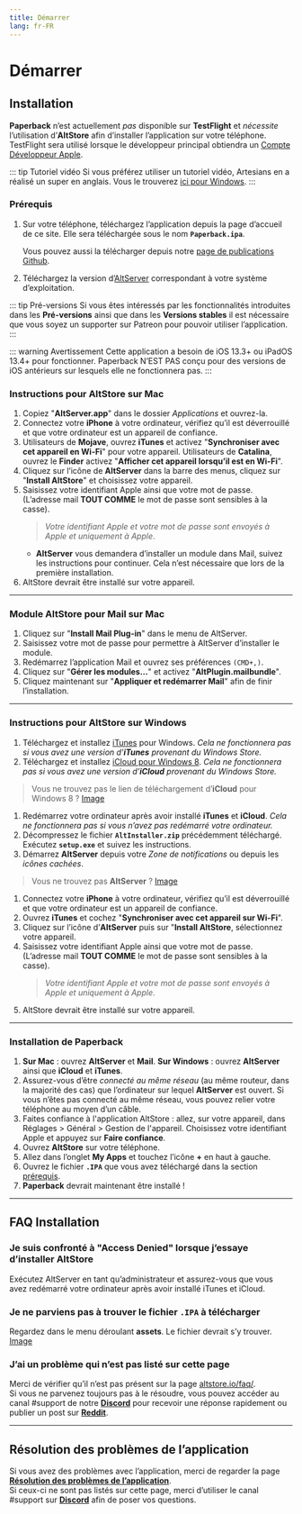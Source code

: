 ```yaml
---
title: Démarrer
lang: fr-FR
---
```


# Démarrer

## Installation
**Paperback** n’est actuellement _pas_ disponible sur **TestFlight** et _nécessite_ l’utilisation d’**AltStore** afin d’installer l’application sur votre téléphone. TestFlight sera utilisé lorsque le développeur principal obtiendra un [Compte Développeur Apple](https://developer.apple.com/programs/).

::: tip Tutoriel vidéo
 Si vous préférez utiliser un tutoriel vidéo, Artesians en a réalisé un super en anglais. Vous le trouverez [ici pour Windows](https://www.youtube.com/watch?v=n1KRwsxNiWY).
:::

### Prérequis
1. Sur votre téléphone, téléchargez l’application depuis la page d’accueil de ce site. Elle sera téléchargée sous le nom **`Paperback.ipa`**.
	
	Vous pouvez aussi la télécharger depuis notre [page de publications Github](https://github.com/FaizanDurrani/Paperback/releases/latest).
1. Téléchargez la version d’[AltServer](https://altstore.io/) correspondant à votre système d’exploitation.

::: tip Pré-versions
 Si vous êtes intéressés par les fonctionnalités introduites dans les **Pré-versions** ainsi que dans les **Versions stables** il est nécessaire que vous soyez un supporter sur Patreon pour pouvoir utiliser l’application.
:::

::: warning Avertissement
Cette application a besoin de iOS 13.3+ ou iPadOS 13.4+ pour fonctionner. Paperback N’EST PAS conçu pour des versions de iOS antérieurs sur lesquels elle ne fonctionnera pas.
:::

### Instructions pour AltStore sur Mac
1. Copiez "**AltServer.app**" dans le dossier *Applications* et ouvrez-la.
1. Connectez votre **iPhone** à votre ordinateur, vérifiez qu’il est déverrouillé et que votre ordinateur est un appareil de confiance.
1. Utilisateurs de **Mojave**, ouvrez **iTunes** et activez "**Synchroniser avec cet appareil en Wi-Fi**" pour votre appareil.
   Utilisateurs de **Catalina**, ouvrez le **Finder** activez "**Afficher cet appareil lorsqu’il est en Wi-Fi**".
1. Cliquez sur l’icône de **AltServer** dans la barre des menus, cliquez sur "**Install AltStore**" et choisissez votre appareil.
1. Saisissez votre identifiant Apple ainsi que votre mot de passe. (L’adresse mail **TOUT COMME** le mot de passe sont sensibles à la casse).
	> *Votre identifiant Apple et votre mot de passe sont envoyés à Apple et uniquement à Apple*.
	- **AltServer** vous demandera d’installer un module dans Mail, suivez les instructions pour continuer. Cela n’est nécessaire que lors de la première installation.
1. AltStore devrait être installé sur votre appareil.
 
---

### Module AltStore pour Mail sur Mac
1. Cliquez sur "**Install Mail Plug-in**" dans le menu de AltServer.
1. Saisissez votre mot de passe pour permettre à AltServer d’installer le module.
1. Redémarrez l’application Mail et ouvrez ses préférences `(CMD+,)`.
1. Cliquez sur "**Gérer les modules…**" et activez "**AltPlugin.mailbundle**".
1. Cliquez maintenant sur "**Appliquer et redémarrer Mail**" afin de finir l’installation.
 
---

### Instructions pour AltStore sur Windows
1. Téléchargez et installez [iTunes](https://www.apple.com/itunes/download/win64) pour Windows.
  _Cela ne fonctionnera pas si vous avez une version d’**iTunes** provenant du Windows Store._
1. Téléchargez et installez [iCloud pour Windows 8](https://support.apple.com/en-us/HT204283).
  _Cela ne fonctionnera pas si vous avez une version d’**iCloud** provenant du Windows Store._
 > Vous ne trouvez pas le lien de téléchargement d’**iCloud** pour Windows 8 ? [Image](https://imgur.com/a/P1ef4Wd)
1. Redémarrez votre ordinateur après avoir installé **iTunes** et **iCloud**.
  _Cela ne fonctionnera pas si vous n’avez pas redémarré votre ordinateur._
1. Décompressez le fichier **`AltInstaller.zip`** précédemment téléchargé. Exécutez **`setup.exe`** et suivez les instructions.
1. Démarrez **AltServer** depuis votre *Zone de notifications* ou depuis les *icônes cachées*.
 > Vous ne trouvez pas **AltServer** ? [Image](https://imgur.com/a/rSagfh2)
1. Connectez votre **iPhone** à votre ordinateur, vérifiez qu’il est déverrouillé et que votre ordinateur est un appareil de confiance.
1. Ouvrez **iTunes** et cochez "**Synchroniser avec cet appareil sur Wi-Fi**".
1. Cliquez sur l’icône d’**AltServer** puis sur "**Install AltStore**, sélectionnez votre appareil.
1. Saisissez votre identifiant Apple ainsi que votre mot de passe. (L’adresse mail **TOUT COMME** le mot de passe sont sensibles à la casse).
	> *Votre identifiant Apple et votre mot de passe sont envoyés à Apple et uniquement à Apple*.
1. AltStore devrait être installé sur votre appareil.

---

### Installation de Paperback
1. **Sur Mac** : ouvrez **AltServer** et **Mail**.
 **Sur Windows** : ouvrez **AltServer** ainsi que **iCloud** et **iTunes**.
1. Assurez-vous d’être _connecté au même réseau_ (au même routeur, dans la majorité des cas) que l’ordinateur sur lequel **AltServer** est ouvert. Si vous n’êtes pas connecté au même réseau, vous pouvez relier votre téléphone au moyen d’un câble.
1. Faites confiance à l'application AltStore : allez, sur votre appareil, dans Réglages > Général > Gestion de l'appareil. Choisissez votre identifiant Apple et appuyez sur **Faire confiance**.
1. Ouvrez **AltStore** sur votre téléphone.
1. Allez dans l’onglet **My Apps** et touchez l’icône **+** en haut à gauche.
1. Ouvrez le fichier **`.IPA`** que vous avez téléchargé dans la section [prérequis](getting-started/#prerequis).
1. **Paperback** devrait maintenant être installé !

---

## FAQ Installation
### Je suis confronté à "Access Denied" lorsque j’essaye d’installer AltStore
Exécutez AltServer en tant qu’administrateur et assurez-vous que vous avez redémarré votre ordinateur après avoir installé iTunes et iCloud.

### Je ne parviens pas à trouver le fichier `.IPA` à télécharger
Regardez dans le menu déroulant **assets**. Le fichier devrait s’y trouver. [Image](https://imgur.com/a/onrwNC8)

### J’ai un problème qui n’est pas listé sur cette page
Merci de vérifier qu’il n’est pas présent sur la page [altstore.io/faq/](https://altstore.io/faq/).  
Si vous ne parvenez toujours pas à le résoudre, vous pouvez accéder au canal #support de notre **[Discord](https://discord.gg/Ny83JV3)** pour recevoir une réponse rapidement ou publier un post sur **[Reddit](https://www.reddit.com/r/Paperback/)**.

---

## Résolution des problèmes de l’application
Si vous avez des problèmes avec l’application, merci de regarder la page **[Résolution des problèmes de l’application](https://www.reddit.com/r/Paperback/wiki/troubleshooting)**.  
Si ceux-ci ne sont pas listés sur cette page, merci d’utiliser le canal #support sur **[Discord](https://discord.gg/Ny83JV3)** afin de poser vos questions.